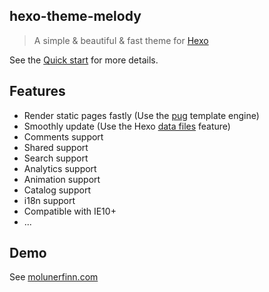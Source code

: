 ## hexo-theme-melody

> A simple & beautiful & fast theme for [Hexo](https://hexo.io/)

See the [Quick start](quickstart.md) for more details.

## Features

* Render static pages fastly (Use the [pug](https://github.com/pugjs/pug) template engine)
* Smoothly update (Use the Hexo [data files](https://hexo.io/docs/data-files.html) feature)
* Comments support
* Shared support
* Search support
* Analytics support
* Animation support
* Catalog support
* i18n support
* Compatible with IE10+
* ...

## Demo

See [molunerfinn.com](https://molunerfinn.com)
